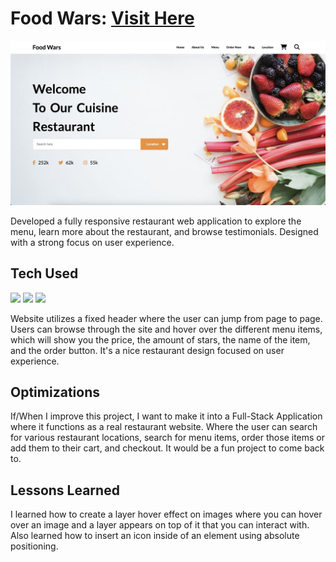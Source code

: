 # Food Wars: <a target="_blank" href="https://danielle-higgins.github.io/Food-Wars/">Visit Here</a>

<img src="https://github.com/Danielle-Higgins/Food-Wars/blob/main/img/food-wars-preview.png">

Developed a fully responsive restaurant web application to explore the menu, learn more about the restaurant, and browse testimonials. Designed with a strong focus on user experience.

## Tech Used

<p>
  <img src="https://img.shields.io/badge/html5-%23E34F26.svg?style=for-the-badge&logo=html5&logoColor=white">
  <img src="https://img.shields.io/badge/css3-%231572B6.svg?style=for-the-badge&logo=css3&logoColor=white">
  <img src="https://img.shields.io/badge/javascript-%23323330.svg?style=for-the-badge&logo=javascript&logoColor=%23F7DF1E">
</p>

Website utilizes a fixed header where the user can jump from page to page. Users can browse through the site and hover over the different menu items, which will show you the price, the amount of stars, the name of the item, and the order button. It's a nice restaurant design focused on user experience.

## Optimizations

If/When I improve this project, I want to make it into a Full-Stack Application where it functions as a real restaurant website. Where the user can search for various restaurant locations, search for menu items, order those items or add them to their cart, and checkout. It would be a fun project to come back to.

## Lessons Learned

I learned how to create a layer hover effect on images where you can hover over an image and a layer appears on top of it that you can interact with. Also learned how to insert an icon inside of an element using absolute positioning.
